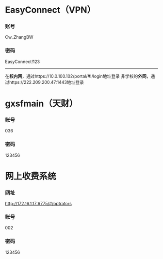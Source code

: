 # EasyConnect（VPN）
### 账号
Cw_ZhangBW
### 密码
EasyConnect!123

---
在**校内网**，通过https://10.0.100.102/portal/#!/login地址登录
非学校的**外网**，通过https://222.209.200.47:1443地址登录



# gxsfmain（天财）
### 账号
036
### 密码
123456


# 网上收费系统
### 网址
http://172.16.1.17:6775/#/optrators
### 账号
002
### 密码
123456
